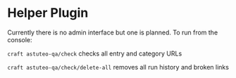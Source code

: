 # Helper Plugin

Currently there is no admin interface but one is planned. To run from the console:

`craft astuteo-qa/check` checks all entry and category URLs

`craft astuteo-qa/check/delete-all` removes all run history and broken links

